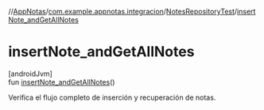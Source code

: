 //[AppNotas](../../../index.md)/[com.example.appnotas.integracion](../index.md)/[NotesRepositoryTest](index.md)/[insertNote_andGetAllNotes](insert-note_and-get-all-notes.md)

# insertNote_andGetAllNotes

[androidJvm]\
fun [insertNote_andGetAllNotes](insert-note_and-get-all-notes.md)()

Verifica el flujo completo de inserción y recuperación de notas.
